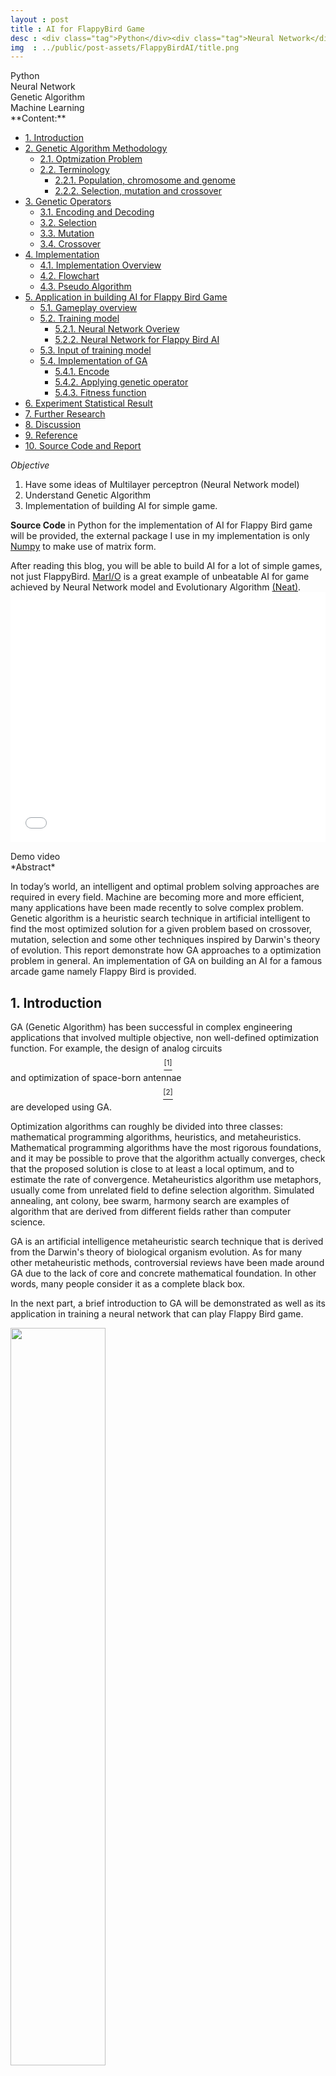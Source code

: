 ```yaml
---
layout : post
title : AI for FlappyBird Game
desc : <div class="tag">Python</div><div class="tag">Neural Network</div><div class="tag">Genetic Algorithm</div><div class="tag">Machine Learning</div></br> Using Neural Network model and Genetic algorithm to build AI for Flappy Bird Game.
img  : ../public/post-assets/FlappyBirdAI/title.png
---
```

<div class="tag">Python</div><div class="tag">Neural Network</div><div class="tag">Genetic Algorithm</div><div class="tag">Machine Learning</div>
**Content:**
<!-- MarkdownTOC depth=4 -->

- [1. Introduction](#1-introduction)
- [2. Genetic Algorithm Methodology](#2-genetic-algorithm-methodology)
	- [2.1. Optmization Problem](#21-optmization-problem)
	- [2.2. Terminology](#22-terminology)
		- [2.2.1. Population, chromosome and genome](#221-population-chromosome-and-genome)
		- [2.2.2. Selection, mutation and crossover](#222-selection-mutation-and-crossover)
- [3. Genetic Operators](#3-genetic-operators)
	- [3.1. Encoding and Decoding](#31-encoding-and-decoding)
	- [3.2. Selection](#32-selection)
	- [3.3. Mutation](#33-mutation)
	- [3.4. Crossover](#34-crossover)
- [4. Implementation](#4-implementation)
	- [4.1. Implementation Overview](#41-implementation-overview)
	- [4.2. Flowchart](#42-flowchart)
	- [4.3. Pseudo Algorithm](#43-pseudo-algorithm)
- [5. Application in building AI for Flappy Bird Game](#5-application-in-building-ai-for-flappy-bird-game)
	- [5.1. Gameplay overview](#51-gameplay-overview)
	- [5.2. Training model](#52-training-model)
		- [5.2.1. Neural Network Overiew](#521-neural-network-overiew)
		- [5.2.2. Neural Network for Flappy Bird AI](#522-neural-network-for-flappy-bird-ai)
	- [5.3. Input of training model](#53-input-of-training-model)
	- [5.4. Implementation of GA](#54-implementation-of-ga)
		- [5.4.1. Encode](#541-encode)
		- [5.4.2. Applying genetic operator](#542-applying-genetic-operator)
		- [5.4.3. Fitness function](#543-fitness-function)
- [6. Experiment Statistical Result](#6-experiment-statistical-result)
- [7. Further Research](#7-further-research)
- [8. Discussion](#8-discussion)
- [9. Reference](#9-reference)
- [10. Source Code and Report](#10-source-code-and-report)

<!-- /MarkdownTOC -->
*Objective*
1. Have some ideas of Multilayer perceptron (Neural Network model)
2. Understand Genetic Algorithm
3. Implementation of building AI for simple game.

**Source Code** in Python for the implementation of AI for Flappy Bird game will be provided, the external package I use in my implementation is only [Numpy](http://www.numpy.org/) to make use of matrix form.

After reading this blog, you will be able to build AI for a lot of simple games, not just FlappyBird. [MarI/O](https://www.youtube.com/watch?v=qv6UVOQ0F44) is a great example of unbeatable AI for game achieved by Neural Network model and Evolutionary Algorithm [(Neat)](http://nn.cs.utexas.edu/downloads/papers/stanley.ec02.pdf). 
<embed class="video" width="1550" height="400" style="width: 100%" src="/public/post-assets/FlappyBirdAI/demo.mp4" scale="aspect" controller="true">
<div class="thecap">Demo video</div>
*Abstract*

In today’s world, an intelligent and optimal problem solving approaches are required in every field. Machine are becoming more and more efficient, many applications have been made recently to solve complex problem. Genetic algorithm is a heuristic search technique in artificial intelligent to find the most optimized solution for a given problem based on crossover, mutation, selection and some other techniques inspired by Darwin's theory of evolution. This report demonstrate how GA approaches to a optimization problem in general. An implementation of GA on building an AI for a famous arcade game namely Flappy Bird is provided.
<a name="1-introduction"></a>
## 1. Introduction
GA (Genetic Algorithm) has been successful in complex engineering applications that involved multiple objective, non well-defined optimization function. For example, the design of analog circuits [$$^[1]$$](#ref1) and optimization of space-born antennae [$$^[2]$$](#ref2) are developed using GA.

Optimization algorithms can roughly be divided into three classes: mathematical programming algorithms, heuristics, and metaheuristics. Mathematical programming algorithms have the most rigorous foundations, and it may be possible to prove that the algorithm actually converges, check that the proposed solution is close to at least a local optimum, and to estimate the rate of convergence. Metaheuristics algorithm use metaphors, usually come from unrelated field to define selection algorithm. Simulated annealing, ant colony, bee swarm, harmony search are examples of algorithm that are derived from different fields rather than computer science.

GA is an artificial intelligence metaheuristic search technique that is derived from the Darwin's theory of biological organism evolution. As for many other metaheuristic methods, controversial reviews have been made around GA due to the lack of core and concrete mathematical foundation. In other words, many people consider it as a complete black box.

In the next part, a brief introduction to GA will be demonstrated as well as its application in training a neural network that can play Flappy Bird game.
<div class="imgcap">
<img style="display: inline-block; width: 55%;" src ="/public/post-assets/FlappyBirdAI/fig1.PNG" width = "500" align = "center">
<div class="thecap">Fig. 1: Experiment result</div>
</div>
<a name="2-genetic-algorithm-methodology"></a>
## 2. Genetic Algorithm Methodology
<a name="21-optmization-problem"></a>
### 2.1. Optmization Problem
Most problem in real life don't have formula and technique to calculate the exact result because of the vast generic complexity. GA works on a population of possible solutions and evolve them using method inspired by Darwin's theory in biology. The rest of the report will discuss the different between GA and other method and also perform some experiment to estimate the effectiveness of GA.

Each problem using GA requires a **fitness function** which measures the quality of the solution toward an optimization problem.
<a name="22-terminology"></a>
### 2.2. Terminology
In GA, a **population** of candidate solutions (also called phenotypes) is evolved toward better solutions of an optimization problem. Each candidate solution is represented by a **chromosome** which is a set of **genes** which can be alter **mutate** and **crossover**. A new set of chromosome, also known as **generation** is formed using **selection**.
<a name="221-population-chromosome-and-genome"></a>
#### 2.2.1. Population, chromosome and genome
**Population**: The number of individuals present with same length of chromosome. In other words, they are a set of possible solution to a optimization problem.

**Genome**: A part of a chromosome. The value of each gene has an effect on the quality of solution.

**Chromosome**: A set of genomes. Chromosome is the solution in form of genes.
<div class="imgcap">
<img style="display: inline-block; width: 55%;" src ="/public/post-assets/FlappyBirdAI/gene_definition.PNG" width = "500" align = "center">
<div class="thecap">Fig. 2: Population, Chromosomes and Genes</div>
</div>
<a name="222-selection-mutation-and-crossover"></a>
#### 2.2.2. Selection, mutation and crossover
**Selection**: Next generation's population will keep some of the best solution in the previous generation so that best traits is retained.

**Mutation**: Alter genome in chromosome.

**Crossover**: Mixing two individual to produce a new pair of offspring that have the trait of both 
<a name="3-genetic-operators"></a>
## 3. Genetic Operators
<a name="31-encoding-and-decoding"></a>
### 3.1. Encoding and Decoding
Encoding technique depends heavily on the problem. Generally, encoding is the order of every genes that have an effects on the solution. Decoding is translate chromosome to solution of optimization problem. Encoding is a method to clean data before putting it in genetic operators.
<div class="imgcap">
<img style="display: inline-block; width: 55%;" src ="/public/post-assets/FlappyBirdAI/def_table.PNG" width = "500" align = "center">
</div>
<a name="32-selection"></a>
### 3.2. Selection
Selection process is mainly responsible for assuring survival of the best-fit
individuals. Best solution will be retained in the next generation.

**Roulette wheel selection method**

Fitness proportionate selection, also known as roulette wheel selection, is a genetic operator used in GA for selecting potentially useful solutions for recombination.

In this method, each gene have a probability of being selected for next generation. This probability is defined by:

\begin{equation} \label{eq:1}
p_i = \frac{f_i}{\sum_{j=1}^{N}f_j}
\end{equation}
$$p_i$$: Probability of individual with index $$i$$ being selected.

$$f$$: Fitness function

$$f_i$$: Fitness value of individual with index $$i$$

**Best fitness selection method**
In this selection method, best individuals with highest fitness is being selected. This method is a trade off between diversity of population and average fitness of population where diversity decreases and average fitness increases in comparison with Roulette wheel selection method.
<a name="33-mutation"></a>
### 3.3. Mutation
Mutation is used to maintain genetic diversity from one generation of a population of
chromosomes to the next. It is analogous to biological mutation. 

The purpose of mutation in GA is preserving and introducing diversity. Mutation should
allow the algorithm to escape local minima by preventing the population of chromosomes
from becoming too similar to each other, thus slowing or even stopping evolution. Mutation can be done with a formula or randomly.
<div class="imgcap">
<img style="display: inline-block; width: 40%;" src ="/public/post-assets/FlappyBirdAI/mutation.PNG" width = "500" align = "center">
<div class="thecap">Example of mutation on binary encoding and value encoding</div>
</div>
<a name="34-crossover"></a>
### 3.4. Crossover
The crossover splits up the parent individuals and recombines them. Crossover point can be chosen randomly to increase diversity of new population.
<div class="imgcap">
<img style="display: inline-block; width: 40%;" src ="/public/post-assets/FlappyBirdAI/mutation.PNG" width = "500" align = "center">
<div class="thecap">Fig. 4: Genetic Code of the parents and offspring before and after the crossover</div>
</div>
Multi-point crossovers are simply crossovers with more than one position where crossover will occur.
<a name="4-implementation"></a>
## 4. Implementation
<a name="implementation-overview"></a>
The algorithm can be done by continuously create new set of possible solution using GA to evolve every generation overtime until an acceptable solution is found.
<a name="41-implementation-overview"></a>
### 4.1. Implementation Overview
<a name="42-flowchart"></a>
### 4.2. Flowchart
<div class="imgcap">
<img style="display: inline-block; width: 55%;" src ="/public/post-assets/FlappyBirdAI/flowchart.PNG" width = "500" align = "center">
<div class="thecap">Fig. 5: GA Flowchart</div>
</div>
<a name="43-pseudo-algorithm"></a>
### 4.3. Pseudo Algorithm
```
START 

Initializing population.
Calculate fitness of each individual. 

DO UNTIL BEST SOLUTION IS FOUND 
	Encoding each individual to produce chromosome
	Perform GA operators on exist population
	Decode new population and kill old population

LOOP 

END 
```
<a name="5-application-in-building-ai-for-flappy-bird-game"></a>
## 5. Application in building AI for Flappy Bird Game
<a name="51-gameplay-overview"></a>
### 5.1. Gameplay overview
Flappy Bird is a mobile game developed by a Vietnamese developer Dong Nguyen. The objective was to direct a flying bird, named "Faby", who moves continuously to the right, between sets of Mario-like pipes. If the player touches the pipes, they lose. Faby briefly flaps upward each time that the player taps the screen; if the screen is not tapped, Faby falls because of gravity; each pair of pipes that he navigates between earns the player a single point.
<a name="52-training-model"></a>
### 5.2. Training model
In this section, multilayer perceptron model will be discussed and an implementation on Flappy Bird game will also be provided.
<a name="521-neural-network-overiew"></a>
#### 5.2.1. Neural Network Overiew
1. **Layer**: They are a set of neuron (a circle that contain a number). Beside input layers and output layers, one Multilayer Perceptron can have one or more hidden layer.
<div class="imgcap">
<img style="display: inline-block; width: 40%;" src ="/public/post-assets/FlappyBirdAI/nnmodel.PNG" width = "500" align = "center">
<div class="thecap">Fig. 6: Example of multilayer perceptron network with 2 hidden layers</div>
</div>
2. **Unit**: One node (the circle in Fig $$6$$) is called one unit. Input of each unit is symbolised as $$z$$ and output of each unit is symbolised as $$a$$ ($$a$$ stands for activation, input unit  in next layer)
3. **Weights** and **Biases**: In fig $$7$$, the number that in the line which connects 2 nodes in 2 layer is called Weights, they determine how much affect a node could have on the next input unit in the next layer, biases is the node $$x_0$$ in fig 7, the value is normally constant at 1. They add the flexibility to the network.
<div class="imgcap">
<img style="display: inline-block; width: 40%;" src ="/public/post-assets/FlappyBirdAI/feedforward.PNG" width = "500" align = "center">
<div class="thecap">Fig. 7: Feed Forward Process with Sigmoid activator</div>
</div>
4. **Activator**, **activation function**: When talking about activator, they mean the function that apply on a nodes to produce the output unit. The purpose of activation function is to squeeze the value after multiplying nodes value and weights to produce a number within a defined range.
<div class="imgcap">
<img style="display: inline-block; width: 30%;" src ="/public/post-assets/FlappyBirdAI/sigmoid.PNG" width = "500" align = "center">
<div class="thecap">Fig. 8: Sigmoid function squeeze number to value of 0 when s goes to -infinity and 1 when x goes to infinity</div>
</div>
<div class="imgcap">
<img style="display: inline-block; width: 30%;" src ="/public/post-assets/FlappyBirdAI/activator.PNG" width = "500" align = "center">
<div class="thecap">Fig. 9: Different activation functions</div>
</div>

<a name="522-neural-network-for-flappy-bird-ai"></a>
#### 5.2.2. Neural Network for Flappy Bird AI
In this experiment, a simple multilayer perceptron model [$$^5$$](#ref5) is chosen. The network includes one hidden layer with 6 nodes, one output layer and one input layer. One bias node is added in input layer and hidden layer. These bias nodes ensure constant variable can have an effect on the solution. Hidden layer and output layer use sigmoid function as activator.

Output of neural network is a number in range 0 and 1. ```Threshold``` is set to $$0.5$$. If $$output>0.5$$ then the bird will flap. 
<div class="imgcap">
<img style="display: inline-block; width: 55%;" src ="/public/post-assets/FlappyBirdAI/neural.PNG" width = "500" align = "center">
<div class="thecap">Fig. 10: Neural Network Architecture</div>
</div>
<a name="53-input-of-training-model"></a>
### 5.3. Input of training model
In neural network, every input should be related to the solution. There are 5 inputs as described in figure 6.
<div class="imgcap">
<img style="display: inline-block; width: 55%;" src ="/public/post-assets/FlappyBirdAI/fig11.PNG" width = "500" align = "center">
<div class="thecap">Fig. 11: Experiment result</div>
</div>
**Input 1**: Horizontal distance between bird and Tube (Horizontal line in figure 7)

**Input 2**: Vertical distance between bird and the middle of two tubes (Vertical line in figure 7)

**Input 3**: Width of bird

**Input 4**: Height of bird

**Input 5**: Width of tube
<a name="54-implementation-of-ga"></a>
### 5.4. Implementation of GA
<a name="541-encode"></a>
#### 5.4.1. Encode
There are 49 weights in neural network in figure 6. All of these weights are added into an float array of size 49. This array will carry all the information of the whole network. As a result, each array is considered as an chromosome with value encoding method as described in previous section on encoding. Each weight is now a gene in a chromosome.
<a name="542-applying-genetic-operator"></a>
#### 5.4.2. Applying genetic operator
Selection, mutation and crossover is used in this experiment.

Selection: Best fitness selection method 

Mutation: Modify a weight by randomly assign a new number to it. 

Crossover: Exchange two weight by a fixed possibility 
<div class="imgcap">
<img style="display: inline-block; width: 40%;" src ="/public/post-assets/FlappyBirdAI/para_table.PNG" width = "500" align = "center">
</div>
<a name="543-fitness-function"></a>
#### 5.4.3. Fitness function
In this experiment, fitness function is simply the survival time of a bird, the unit is the number of frames being refreshed after the bird dies.
<a name="6-experiment-statistical-result"></a>
## 6. Experiment Statistical Result
<div class="imgcap">
<img style="float:left; display: inline-block; width: 50%;" src ="/public/post-assets/FlappyBirdAI/plot.PNG" width = "500" align = "center">
<img id="fig1" style="float:left; display: inline-block; width: 50%;" src ="/public/post-assets/FlappyBirdAI/plot2.PNG" width = "500" align = "center">
<div class="thecap">Fig. 12: Experiment 1 and 2<br></div>
</div>
<div style="clear:left;"></div>
The two above graphs describe the correlation between number of generation and best fitness score to figure out if GA actually helps the population evolve over time or not. In both experiment, an impressive solution is found. However, the first experiment took 230 generations while the second experiment took over 1000 generations in order to find the best solution. A correlation coefficient (Pearson) is performed to test whether there is a correlation between number of generation and best fitness score.
<div class="imgcap">
<img style="display: inline-block; width: 40%;" src ="/public/post-assets/FlappyBirdAI/ex_result.PNG" width = "500" align = "center">
<div class="thecap">Statistical Result</div>
</div>
The code to produce the 2 statistical graphs
```python
import numpy as np
import matplotlib.pyplot as plt
import scipy
from scipy import stats

x = np.asarray(#insert array)

y = np.asarray(#insert array)
# fit with np.polyfit
print(scipy.stats.pearsonr(x, y))
m, b = np.polyfit(x, y, 1)

plt.plot(x, y, '.')
plt.plot(x, m*x + b, '-')
plt.xlabel('Generation')
plt.ylabel('Best Fitness Score')
plt.show()
```
Both experiment share the same result, there is a strong, positive linear relationship between number of generation and best fitness score and Pearson's correlation shows that this relationship is significant, $$r=.5$$, $$p<.001$$.

We can conclude that GA do improve the optimization overtime. However, time complexity cannot be measured exactly due to the high arbitrary aspect.
<a name="7-further-research"></a>
## 7. Further Research
As there are many randomness in GA, the experiment result could be biased. Further research can be done by controlling the arbitrary factors. 
<a name="8-discussion"></a>
## 8. Discussion
It can clearly be seen that there is not much concrete mathematical foundation to GA. The algorithm itself is heavily derived from biology. The performance of GA is also not being calculated or estimated, this is the reason why many people tend to have negative opinions on it. However, I strongly believe that one day, researcher will find a solid foundation and make improvement GA. Neural network is an example, the idea is derived from an unrelated field, namely neuroscience, nodes describe the connection between millions of neurons in the brain of human. Overtime, researchers and developers improve the performance of neural network, some fantastic training technique such as backpropagation are introduced and ensure the convergence of the optimization problem, many variations have been made to neural network too, such as convolutional neural network (CNN), recurrent neural network (RNN) and long short-term memory (LSTM) architecture. Again, I strongly believe that the same boom in research will happen to GA one day.
<a name="9-reference"></a>
## 9. Reference
1. Ali Jafari, Maryam Zekri, Saeed Sadri, Alireza Mallahzade **"Design of Analog Integrated Circuits by Using Genetic Algorithm"**. [Online] Available at:
http://ieeexplore.ieee.org/document/5445763/

2. Haihong Tao, Guisheng Liao, Ling Wang **Space-borne antenna adaptive side-lobe nulling algorithm based on gradient-genetic algorithm.** [Online] Available at: http://ieeexplore.ieee.org/document/1321992/

3. E. Eiben (1994). "Genetic algorithms with multi-parent recombination". PPSN III:
Proceedings of the International Conference on
Evolutionary Computation. The Third
Conference on Parallel Problem Solving from
Nature: 78–87. ISBN 3-540-58484-6

4. E. Schultz, J. Mellander, C. Endorf (2008), "Intrusion Detection and Prevention - A basic genetic algorithm", [image online], http://my.opera.com/blu3c4t/blog/show.dml/2636486. 

5. Andrew, Ng. , 'Machine learning', Standford University Online, lecture notes week 4, [online]: https://www.coursera.org/learn/machine-learning

<a name="10-source-code-and-report"></a>
## 10. Source Code and Report
The way I implement the AI is:

First, build a normal Flappy Bird game, use space to trigeer Flap() method of the bird.

Second, build ANN class and assign it to each bird. The following code is the whole ANN class in my program, you could read it and hopefully you understand the idea.

```python
import numpy as np
import Bird as Bird_Class
from settings import *
import sys
import random

class ANN:
  def __init__(self, genome = None):
    self.fitness = 0
    self.weight1 = np.random.uniform(-1,1,(HIDDEN_LAYER, INPUT_LAYER + 1))#add bias node by adding 1 to input layer
    self.weight2 = np.random.uniform(-1,1,(OUTPUT_LAYER, HIDDEN_LAYER + 1))

    if genome is not None: #if constructor have genome then use that genome for weight
      self.decode(genome)

  def __sigmoid(self,np_array): #private method in ANN class, apply sigmoid function to numpy array
    return 1.0 / (1.0 + np.exp(-1.0 * np_array))

  def __regularize_input(self, list_input): #regularize input, make it between 0 and 1
    if np.shape(list_input) != (INPUT_LAYER,1): #check dimension of input
      sys.exit('INPUT to Neural Nets doesnt match')

    sum = np.sum(abs(list_input))

    for array in list_input:
      if sum == 0:
        array[0] = 0
      else:
        array[0] = array[0]/sum

  #This function return a number x, if x > threshold then bird.flap()
  def feed_forward(self, list_input): #list_input muse be numpy array dim(2,1)
    if np.shape(list_input) != (INPUT_LAYER,1): #check dimension of input
      sys.exit('INPUT to Neural Nets doesnt match')

    self.__regularize_input(list_input)#regularize input, make it between 0 and 1

    nodes_hidden_layer = np.dot(self.weight1, np.concatenate((np.array([[1]]), list_input),axis = 0)) #concatenate vertically, using matrix multiplication on weight and nodes

    activation_hidden_layer = self.__sigmoid(nodes_hidden_layer) #apply sigmoid activation on hidden layer

    node_output_layer = np.dot(self.weight2, np.concatenate((np.array([[1]]), activation_hidden_layer),axis = 0)) #matrix multiplication of weight and activation to create final output

    return self.__sigmoid(node_output_layer) #apply sigmoid function on final output

  def encode(self): #put all weight into a list double

    genome = [] #write each row from left to right

    for row in range(self.weight1.shape[0]): #read each row first
      for row_element in range(self.weight1.shape[1]): #read element of row from left to right
        genome.append(self.weight1[row][row_element])

    for row in range(self.weight2.shape[0]):
      for row_element in range(self.weight2.shape[1]):
        genome.append(self.weight2[row][row_element])

    return genome

  def decode(self, genome): #read weight from genome
    for i in range(HIDDEN_LAYER): #read genome from left to right
      for j in range(INPUT_LAYER+1):
        self.weight1[i][j] = genome[i*(INPUT_LAYER+1)+j]

    for i in range(OUTPUT_LAYER):
      for j in range(HIDDEN_LAYER+1):
        self.weight2[i][j] = genome[(i*(OUTPUT_LAYER)) + j + HIDDEN_LAYER*(INPUT_LAYER+1)]

  @classmethod #class method is some method that must be call with class, like ANN.selection but the only thing they care about is the parameter
  def selection(cls, bird_list):
    elite_birds_copy = [] #create a copy of list to put all elite bird in to avoid inconsistency problem
    elite_birds =  bird_list[0:round(SELECTION_PERCENTAGE*POPULATION)]

    for bird in elite_birds:
      gen = bird.ANN.encode() #encode to gen
      elite_birds_copy.append(Bird_Class.Bird(gen)) #decode gen to read weight

    return elite_birds_copy

  @classmethod
  def mutation(cls, bird): #change some weights randomly
    gen = bird.ANN.encode()

    for i in range(TOTAL_WEIGHT):
      if (np.random.rand(0,100) < MUTATION_RATE*100):
        gen[i] = np.random.uniform(-1,1) #random float from -1 to 1

    new_bird = Bird_Class.Bird(gen)

    return new_bird

  @classmethod #swap weight with certain chance (MUTATION RATE)
  def crossover(cls, bird1, bird2): #swap weight
    gen_bird1 = bird1.ANN.encode() #mutation on a gene so that the actual bird.ANN will not be change
    gen_bird2 = bird2.ANN.encode()

    for i in gen_bird1:
      if (np.random.rand(0,100) < CROSSOVER_RATE*100): #Create a random number from 0 and 100 and check with possibility of CROSSOVER_RATE
        gen_bird1[i], gen_bird2[i] = gen_bird2[i], gen_bird1[1]

    return [Bird_Class.Bird(gen_bird1), Bird_Class.Bird(gen_bird2)]

  @classmethod
  def save_weight(cls):
    pass

  @classmethod
  def create_new_generation(cls, bird_list):
    new_generation = []

    #selection
    elite_birds = ANN.selection(bird_list)
    new_generation.extend(elite_birds)

    #mutation
    for i in range(0, round(MUTATION_PERCENTAGE*100/POPULATION)):
       new_generation.append(ANN.mutation(bird_list[i]))

    # crossover with the elite birds
    for i in range(round((MUTATION_PERCENTAGE*100/POPULATION)), round(((MUTATION_PERCENTAGE*100/POPULATION) + (CROSSOVER_PERCENTAGE*100/POPULATION)))):
      new_generation.append(ANN.crossover(bird_list[i], elite_birds[random.randint(0,len(elite_birds)-1)])[0])

    #random bird to increase diversity
    for i in range(POPULATION-len(new_generation)):
      new_generation.append(Bird_Class.Bird())

    return new_generation

```
Continue Reading... Please download source code!

[Download PDF Report](/public/post-assets/FlappyBirdAI/report.pdf)

<button onclick="myFunction()"><strong>Download Source Code</strong></button>
<div id="myDIV" style="display: none;">
Put your Email address in the comment section below to receive full well-documented code of the whole program.
</div>